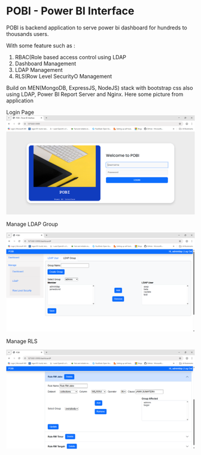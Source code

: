 # POBI - Power BI Interface

POBI is backend application to serve power bi dashboard for hundreds to thousands users.

With some feature such as :
1. RBAC(Role based access control using LDAP
2. Dashboard Management
3. LDAP Management
4. RLS(Row Level SecurityO Management

Build on MEN(MongoDB, ExpressJS, NodeJS) stack with bootstrap css also using LDAP, Power BI Report Server and Nginx.
Here some picture from application

Login Page
![login_page](https://github.com/renosuprastiyo/pobi-powerbi-userinterface/blob/master/resources/login_page.png)

Manage LDAP Group

![manage_ldap_group](https://github.com/renosuprastiyo/pobi-powerbi-userinterface/blob/master/resources/manage_ldap_group.png)

Manage RLS

![manage_rls_view](https://github.com/renosuprastiyo/pobi-powerbi-userinterface/blob/master/resources/manage_rls_view.png)
